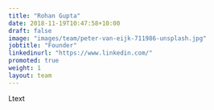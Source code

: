 ```yaml
---
title: "Rohan Gupta"
date: 2018-11-19T10:47:58+10:00
draft: false
image: "images/team/peter-van-eijk-711986-unsplash.jpg"
jobtitle: "Founder"
linkedinurl: "https://www.linkedin.com/"
promoted: true
weight: 1
layout: team
---
```


Ltext
